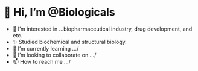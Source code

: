 # 👋 Hi, I’m @Biologicals 
- 👀 I’m interested in ...biopharmaceutical industry, drug development, and etc. 
- ✨ Studied biochemical and structural biology. 
- 🌱 I’m currently learning .../
- 💞️ I’m looking to collaborate on .../
- 📫 How to reach me .../

<!---
Biologicals/Biologicals is a ✨ special ✨ repository because its `README.md` (this file) appears on your GitHub profile.
You can click the Preview link to take a look at your changes.
--->

